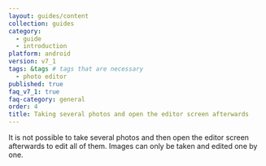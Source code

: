 ```yaml
---
layout: guides/content
collection: guides
category:
  - guide
  - introduction
platform: android
version: v7_1
tags: &tags # tags that are necessary
  - photo editor
published: true
faq_v7_1: true
faq-category: general
order: 4
title: Taking several photos and open the editor screen afterwards
---
```



It is not possible to take several photos and then open the editor screen afterwards to edit all of them. Images can only be taken and edited one by one.